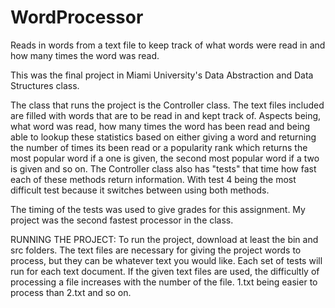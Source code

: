 # WordProcessor
Reads in words from a text file to keep track of what words were read in and how many times the word was read.

This was the final project in Miami University's Data Abstraction and Data Structures class.

The class that runs the project is the Controller class. The text files included are filled with words that are to be read in and kept track of. Aspects being, what word was read, how many times the word has been read and being able to lookup these statistics based on either giving a word and returning the number of times its been read or a popularity rank which returns the most popular word if a one is given, the second most popular word if a two is given and so on. The Controller class also has "tests" that time how fast each of these methods return information. With test 4 being the most difficult test because it switches between using both methods.

The timing of the tests was used to give grades for this assignment. My project was the second fastest processor in the class.

RUNNING THE PROJECT:
  To run the project, download at least the bin and src folders.
  The text files are necessary for giving the project words to process, but they can be whatever text you would like.
  Each set of tests will run for each text document.
  If the given text files are used, the difficultly of processing a file increases with the number of the file. 1.txt being easier to process than 2.txt and so on.
